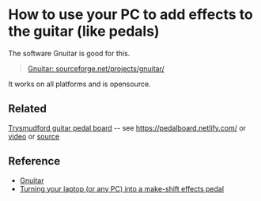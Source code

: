 # How to use your PC to add effects to the guitar (like pedals)

The software Gnuitar is good for this.

> [Gnuitar: sourceforge.net/projects/gnuitar/](https://sourceforge.net/projects/gnuitar/)

It works on all platforms and is opensource.

## Related

[Trysmudford guitar pedal board](https://twitter.com/trysmudford/status/1125677232746311680?s=21) -- see <https://pedalboard.netlify.com/> or [video](https://www.youtube.com/watch?v=OJVmZ7hbVPQ) or [source](https://github.com/trys/pedalboard)

## Reference

 * [Gnuitar](https://sourceforge.net/projects/gnuitar/) 
 * [Turning your laptop (or any PC) into a make-shift effects pedal](http://www.effectsbay.com/2011/11/guest-post-turning-your-laptop-or-any-pc-into-a-make-shift-effects-pedal/)
 
 